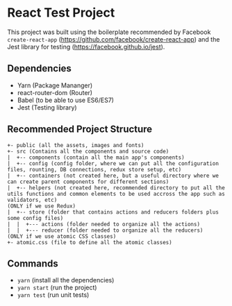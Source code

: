 # React Test Project

This project was built using the boilerplate recommended by Facebook `create-react-app` (https://github.com/facebook/create-react-app) and the Jest library for testing (https://facebook.github.io/jest).

## Dependencies
- Yarn (Package Mananger)
- react-router-dom (Router)
- Babel (to be able to use ES6/ES7)
- Jest (Testing library)


## Recommended Project Structure
```
+- public (all the assets, images and fonts)
+- src (Contains all the components and source code)
|  +-- components (contain all the main app's components)
|  +-- config (config folder, where we can put all the configuration files, rounting, DB connections, redux store setup, etc)
|  +-- containers (not created here, but a useful directory where we can create parent components for different sections)
|  +-- helpers (not created here, recommended directory to put all the utils functions and common elements to be used accross the app such as validators, etc)
(ONLY if we use Redux)
|  +-- store (folder that contains actions and reducers folders plus some config files)
|  |  +--- actions (folder needed to organize all the actions)
|  |  +--- reducer (folder needed to organize all the reducers)
(ONLY if we use atomic CSS classes)
+- atomic.css (file to define all the atomic classes)
```

## Commands
- `yarn` (install all the dependencies)
- `yarn start` (run the project)
- `yarn test` (run unit tests)
